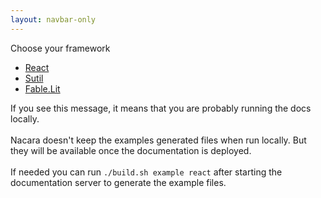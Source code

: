 ```yaml
---
layout: navbar-only
---
```


<div class="container">
    <div class="section">
        <div class="container">
            <div class="has-text-centered has-text-weight-bold mb-3">
                Choose your framework
            </div>
            <div class="tabs is-centered is-toggle">
                <ul>
                    <li class="is-active"><a href="/Fable.Form/examples/react/index.html">React</a></li>
                    <li><a href="/Fable.Form/examples/sutil/index.html">Sutil</a></li>
                    <li><a href="/Fable.Form/examples/lit/index.html">Fable.Lit</a></li>
                </ul>
            </div>
            <div id="root">
            If you see this message, it means that you are probably running the docs locally.
<br/><br/>
Nacara doesn't keep the examples generated files when run locally. But they will be available once the documentation is deployed.
<br/><br/>
If needed you can run <code>./build.sh example react</code> after starting the documentation server to generate the example files.
            </div>
        </div>
    </div>
</div>

<script type="module" defer="defer" crossorigin src="dist/index.js"></script>
